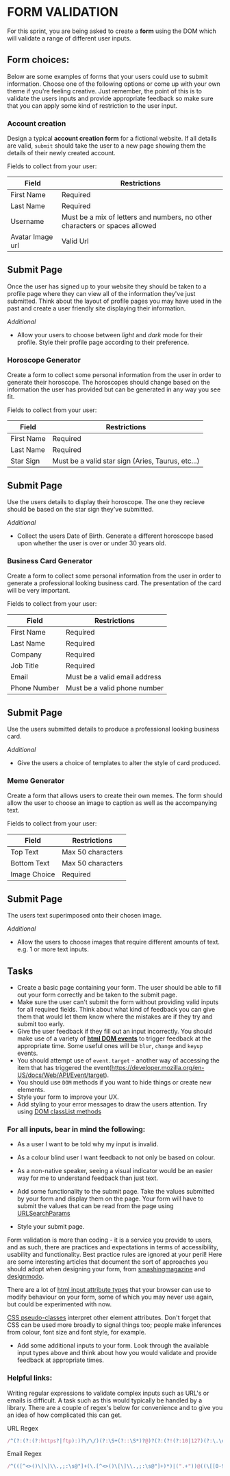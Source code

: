 # FORM VALIDATION

For this sprint, you are being asked to create a **form** using the DOM which will validate a range of different user inputs.

## Form choices:

Below are some examples of forms that your users could use to submit information. Choose one of the following options or come up with your own theme if you're feeling creative. Just remember, the point of this is to validate the users inputs and provide appropriate feedback so make sure that you can apply some kind of restriction to the user input.

### Account creation

Design a typical **account creation form** for a fictional website. If all details are valid, `submit` should take the user to a new page showing them the details of their newly created account.

Fields to collect from your user:

| Field            | Restrictions                                                                |
| ---------------- | --------------------------------------------------------------------------- |
| First Name       | Required                                                                    |
| Last Name        | Required                                                                    |
| Username         | Must be a mix of letters and numbers, no other characters or spaces allowed |
| Avatar Image url | Valid Url                                                                   |

## Submit Page

Once the user has signed up to your website they should be taken to a profile page where they can view all of the information they've just submitted. Think about the layout of profile pages you may have used in the past and create a user friendly site displaying their information.

_Additional_

- Allow your users to choose between _light_ and _dark_ mode for their profile. Style their profile page according to their preference.

### Horoscope Generator

Create a form to collect some personal information from the user in order to generate their horoscope. The horoscopes should change based on the information the user has provided but can be generated in any way you see fit.

Fields to collect from your user:

| Field      | Restrictions                                      |
| ---------- | ------------------------------------------------- |
| First Name | Required                                          |
| Last Name  | Required                                          |
| Star Sign  | Must be a valid star sign (Aries, Taurus, etc...) |

## Submit Page

Use the users details to display their horoscope. The one they recieve should be based on the star sign they've submitted.

_Additional_

- Collect the users Date of Birth. Generate a different horoscope based upon whether the user is over or under 30 years old.

### Business Card Generator

Create a form to collect some personal information from the user in order to generate a professional looking business card. The presentation of the card will be very important.

Fields to collect from your user:

| Field        | Restrictions                  |
| ------------ | ----------------------------- |
| First Name   | Required                      |
| Last Name    | Required                      |
| Company      | Required                      |
| Job Title    | Required                      |
| Email        | Must be a valid email address |
| Phone Number | Must be a valid phone number  |

## Submit Page

Use the users submitted details to produce a professional looking business card.

_Additional_

- Give the users a choice of templates to alter the style of card produced.

### Meme Generator

Create a form that allows users to create their own memes. The form should allow the user to choose an image to caption as well as the accompanying text.

Fields to collect from your user:

| Field        | Restrictions      |
| ------------ | ----------------- |
| Top Text     | Max 50 characters |
| Bottom Text  | Max 50 characters |
| Image Choice | Required          |

## Submit Page

The users text superimposed onto their chosen image.

_Additional_

- Allow the users to choose images that require different amounts of text. e.g. 1 or more text inputs.

## Tasks

- Create a basic page containing your form. The user should be able to fill out your form correctly and be taken to the submit page.
- Make sure the user can't submit the form without providing valid inputs for all required fields. Think about what kind of feedback you can give them that would let them know where the mistakes are if they try and submit too early.
- Give the user feedback if they fill out an input incorrectly. You should make use of a variety of [**html DOM events**](https://www.w3schools.com/jsref/dom_obj_event.asp) to trigger feedback at the appropriate time. Some useful ones will be `blur`, `change` and `keyup` events.
- You should attempt use of `event.target` - another way of accessing the item that has triggered the event(https://developer.mozilla.org/en-US/docs/Web/API/Event/target).
- You should use `DOM` methods if you want to hide things or create new elements.
- Style your form to improve your UX.
- Add styling to your error messages to draw the users attention. Try using [DOM classList methods](https://developer.mozilla.org/en-US/docs/Web/API/Element/classList)

### For all inputs, bear in mind the following:

- As a user I want to be told why my input is invalid.
- As a colour blind user I want feedback to not only be based on colour.
- As a non-native speaker, seeing a visual indicator would be an easier way for me to understand feedback than just text.

- Add some functionality to the submit page. Take the values submitted by your form and display them on the page. Your form will have to submit the values that can be read from the page using [URLSearchParams](https://developer.mozilla.org/en-US/docs/Web/API/URLSearchParams/get)
- Style your submit page.

Form validation is more than coding - it is a service you provide to users, and as such, there are practices and expectations in terms of accessibility, usability and functionality. Best practice rules are ignored at your peril! Here are some interesting articles that document the sort of approaches you should adopt when designing your form, from [smashingmagazine](https://www.smashingmagazine.com/2011/11/extensive-guide-web-form-usability/) and [designmodo](https://designmodo.com/ux-form-validation/).

There are a lot of [html input attribute types](https://developer.mozilla.org/en-US/docs/Web/HTML/Element/input) that your browser can use to modify behaviour on your form, some of which you may never use again, but could be experimented with now.

[CSS pseudo-classes](https://developer.mozilla.org/en-US/docs/Web/CSS/Pseudo-classes) interpret other element attributes. Don't forget that CSS can be used more broadly to signal things too; people make inferences from colour, font size and font style, for example.

- Add some additional inputs to your form. Look through the available input types above and think about how you would validate and provide feedback at appropriate times.

### Helpful links:

Writing regular expressions to validate complex inputs such as URL's or emails is difficult. A task such as this would typically be handled by a library. There are a couple of regex's below for convenience and to give you an idea of how complicated this can get.

URL Regex

```js
/^(?:(?:(?:https?|ftp):)?\/\/)(?:\S+(?::\S*)?@)?(?:(?!(?:10|127)(?:\.\d{1,3}){3})(?!(?:169\.254|192\.168)(?:\.\d{1,3}){2})(?!172\.(?:1[6-9]|2\d|3[0-1])(?:\.\d{1,3}){2})(?:[1-9]\d?|1\d\d|2[01]\d|22[0-3])(?:\.(?:1?\d{1,2}|2[0-4]\d|25[0-5])){2}(?:\.(?:[1-9]\d?|1\d\d|2[0-4]\d|25[0-4]))|(?:(?:[a-z0-9\u00a1-\uffff][a-z0-9\u00a1-\uffff_-]{0,62})?[a-z0-9\u00a1-\uffff]\.)+(?:[a-z\u00a1-\uffff]{2,}\.?))(?::\d{2,5})?(?:[/?#]\S*)?$/i;
```

Email Regex

```js
/^(([^<>()\[\]\\.,;:\s@"]+(\.[^<>()\[\]\\.,;:\s@"]+)*)|(".+"))@((\[[0-9]{1,3}\.[0-9]{1,3}\.[0-9]{1,3}\.[0-9]{1,3}])|(([a-zA-Z\-0-9]+\.)+[a-zA-Z]{2,}))$/;
```
